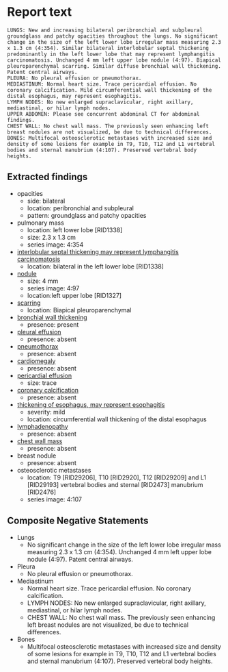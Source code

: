 # Report text

```text
LUNGS: New and increasing bilateral peribronchial and subpleural groundglass and patchy opacities throughout the lungs. No significant change in the size of the left lower lobe irregular mass measuring 2.3 x 1.3 cm (4:354). Similar bilateral interlobular septal thickening predominantly in the left lower lobe that may represent lymphangitis carcinomatosis. Unchanged 4 mm left upper lobe nodule (4:97). Biapical pleuroparenchymal scarring. Similar diffuse bronchial wall thickening. Patent central airways.
PLEURA: No pleural effusion or pneumothorax.
MEDIASTINUM: Normal heart size. Trace pericardial effusion. No coronary calcification. Mild circumferential wall thickening of the distal esophagus, may represent esophagitis.
LYMPH NODES: No new enlarged supraclavicular, right axillary, mediastinal, or hilar lymph nodes.
UPPER ABDOMEN: Please see concurrent abdominal CT for abdominal findings.
CHEST WALL: No chest wall mass. The previously seen enhancing left breast nodules are not visualized, be due to technical differences.
BONES: Multifocal osteosclerotic metastases with increased size and density of some lesions for example in T9, T10, T12 and L1 vertebral bodies and sternal manubrium (4:107). Preserved vertebral body heights.
```

## Extracted findings

- opacities
  - side: bilateral
  - location: peribronchial and subpleural
  - pattern: groundglass and patchy opacities
- pulmonary mass
  - location: left lower lobe \[RID1338\]
  - size: 2.3 x 1.3 cm
  - series image: 4:354
- [interlobular septal thickening may represent lymphangitis carcinomatosis](../../definitions/upmedic/LymphangiticCarcinomatosis.cde.md)
  - location: bilateral in the left lower lobe \[RID1338\]
- [nodule](../../definitions/hood/adrenal-nodule.json)
  - size: 4 mm
  - series image: 4:97
  - location:left upper lobe \[RID1327\]
- [scarring](../../definitions/nuance/apical_pulmonary_scarring.json)
  - location: Biapical pleuroparenchymal
- [bronchial wall thickening](../../definitions/hood/bronchial-wall-thickening.json)
  - presence: present
- [pleural effusion](../../definitions/hood/pleural-effusion.json)
  - presence: absent
- [pneumothorax](../../definitions/hood/pneumothorax.json)
  - presence: absent
- [cardiomegaly](../../definitions/upmedic/Cardiomegaly.cde.md)
  - presence: absent
- [pericardial effusion](../../definitions/hood/pericardial-effusion.json)
  - size: trace
- [coronary calcification](../../definitions/nuance/coronary_artery_calcification.json)
  - presence: absent
- [thickening of esophagus, may represent esophagitis](../../definitions/hood/esophageal-wall-thickening.json)
  - severity: mild
  - location: circumferential wall thickening of the distal esophagus
- [lymphadenopathy](../../definitions/hood/mediastinal-lymph-nodes.json)
  - presence: absent
- [chest wall mass](../../definitions/hood/chest-wall.json)  
  - presence: absent
- breast nodule
  - presence: absent
- osteosclerotic metastases
  - location: T9 \[RID29206\], T10 \[RID2920\], T12 \[RID29209\] and L1 \[RID29193\] vertebral bodies and sternal \[RID2473\] manubrium \[RID2476\]
  - series image: 4:107

## Composite Negative Statements

- Lungs
  - No significant change in the size of the left lower lobe irregular mass measuring 2.3 x 1.3 cm (4:354). Unchanged 4 mm left upper lobe nodule (4:97). Patent central airways.
- Pleura
  - No pleural effusion or pneumothorax.
- Mediastinum
  - Normal heart size. Trace pericardial effusion. No coronary calcification.
  - LYMPH NODES: No new enlarged supraclavicular, right axillary, mediastinal, or hilar lymph nodes.
  - CHEST WALL: No chest wall mass. The previously seen enhancing left breast nodules are not visualized, be due to technical differences.
- Bones
  - Multifocal osteosclerotic metastases with increased size and density of some lesions for example in T9, T10, T12 and L1 vertebral bodies and sternal manubrium (4:107). Preserved vertebral body heights.
